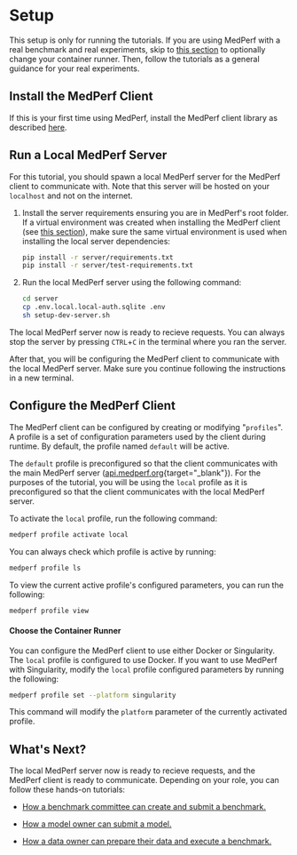 # Setup

This setup is only for running the tutorials. If you are using MedPerf with a real benchmark and real experiments, skip to [this section](#choose-the-container-runner) to optionally change your container runner. Then, follow the tutorials as a general guidance for your real experiments.

## Install the MedPerf Client

If this is your first time using MedPerf, install the MedPerf client library as described [here](installation.md).  

## Run a Local MedPerf Server

For this tutorial, you should spawn a local MedPerf server for the MedPerf client to communicate with. Note that this server will be hosted on your `localhost` and not on the internet.

1. Install the server requirements ensuring you are in MedPerf's root folder. If a virtual environment was created when installing the MedPerf client (see [this section](installation.md#install-medperf)), make sure the same virtual environment is used when installing the local server dependencies:

    ```bash
    pip install -r server/requirements.txt
    pip install -r server/test-requirements.txt
    ```

2. Run the local MedPerf server using the following command:

    ```bash
    cd server
    cp .env.local.local-auth.sqlite .env
    sh setup-dev-server.sh
    ```

The local MedPerf server now is ready to recieve requests. You can always stop the server by pressing `CTRL`+`C` in the terminal where you ran the server.

After that, you will be configuring the MedPerf client to communicate with the local MedPerf server. Make sure you continue following the instructions in a new terminal.

## Configure the MedPerf Client

<!-- TODO: set links to ["`profiles`"](../concepts/profiles.md) once profiles are filled -->
The MedPerf client can be configured by creating or modifying "`profiles`". A profile is a set of configuration parameters used by the client during runtime. By default, the profile named `default` will be active.

The `default` profile is preconfigured so that the client communicates with the main MedPerf server ([api.medperf.org](https://api.medperf.org){target="\_blank"}). For the purposes of the tutorial, you will be using the `local` profile as it is preconfigured so that the client communicates with the local MedPerf server.

To activate the `local` profile, run the following command:

```bash
medperf profile activate local
```

You can always check which profile is active by running:

```bash
medperf profile ls
```

To view the current active profile's configured parameters, you can run the following:

```bash
medperf profile view
```

#### Choose the Container Runner

You can configure the MedPerf client to use either Docker or Singularity. The `local` profile is configured to use Docker. If you want to use MedPerf with Singularity, modify the `local` profile configured parameters by running the following:

```bash
medperf profile set --platform singularity
```

This command will modify the `platform` parameter of the currently activated profile.

## What's Next?

The local MedPerf server now is ready to recieve requests, and the MedPerf client is ready to communicate. Depending on your role, you can follow these hands-on tutorials:

- [How a benchmark committee can create and submit a benchmark.](benchmark_owner_demo.md)

- [How a model owner can submit a model.](model_owner_demo.md)

- [How a data owner can prepare their data and execute a benchmark.](data_owner_demo.md)
